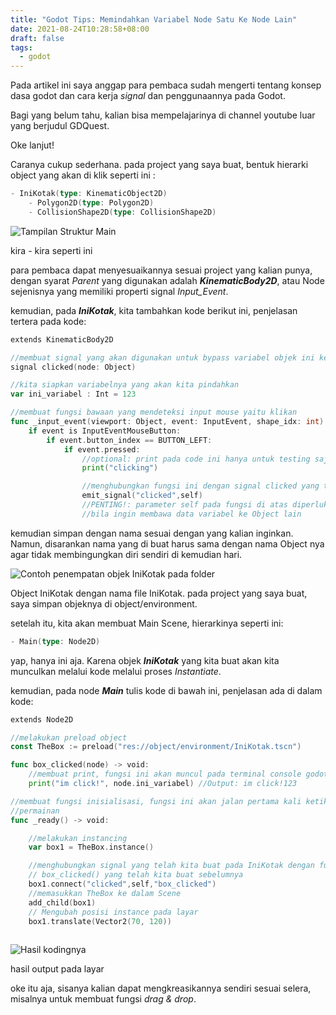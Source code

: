 ```yaml
---
title: "Godot Tips: Memindahkan Variabel Node Satu Ke Node Lain"
date: 2021-08-24T10:28:58+08:00
draft: false
tags: 
  - godot
---
```


Pada artikel ini saya anggap para pembaca sudah mengerti tentang konsep dasa godot dan cara kerja *signal* dan penggunaannya pada Godot.

Bagi yang belum tahu, kalian bisa mempelajarinya di channel youtube luar yang berjudul GDQuest.

Oke lanjut!

Caranya cukup sederhana.
pada project yang saya buat, bentuk hierarki object yang akan di klik seperti ini : 

```go
- IniKotak(type: KinematicObject2D)
	- Polygon2D(type: Polygon2D)
	- CollisionShape2D(type: CollisionShape2D)
```

![Tampilan Struktur Main](https://i.imgur.com/X9N5U3O.png)

kira - kira seperti ini

para pembaca dapat menyesuaikannya sesuai project yang kalian punya, dengan syarat *Parent* yang digunakan adalah ***KinematicBody2D***, atau Node sejenisnya yang memiliki properti signal *Input_Event*.

kemudian, pada ***IniKotak***, kita tambahkan kode berikut ini, penjelasan tertera pada kode:

```go
extends KinematicBody2D

//membuat signal yang akan digunakan untuk bypass variabel objek ini ke objek lain
signal clicked(node: Object)

//kita siapkan variabelnya yang akan kita pindahkan
var ini_variabel : Int = 123

//membuat fungsi bawaan yang mendeteksi input mouse yaitu klikan
func _input_event(viewport: Object, event: InputEvent, shape_idx: int) -> void:
	if event is InputEventMouseButton:
		if event.button_index == BUTTON_LEFT:
			if event.pressed:
				//optional: print pada code ini hanya untuk testing saja, boleh dihapus
				print("clicking")

				//menghubungkan fungsi ini dengan signal clicked yang telah kita buat.
				emit_signal("clicked",self) 
				//PENTING!: parameter self pada fungsi di atas diperlukan  
				//bila ingin membawa data variabel ke Object lain
```

kemudian simpan dengan nama sesuai dengan yang kalian inginkan. Namun, disarankan nama yang di buat harus sama dengan nama Object nya agar tidak membingungkan diri sendiri di kemudian hari.

![Contoh penempatan objek IniKotak pada folder](https://i.imgur.com/wmpORQW.png)

Object IniKotak dengan nama file IniKotak. pada project yang saya buat, saya simpan objeknya di object/environment. 

setelah itu, kita akan membuat Main Scene, hierarkinya seperti ini:

```go
- Main(type: Node2D)
```

yap, hanya ini aja. Karena objek ***IniKotak*** yang kita buat akan kita munculkan melalui kode melalui proses *Instantiate*.

kemudian, pada node ***Main*** tulis kode di bawah ini, penjelasan ada di dalam kode:

```go
extends Node2D

//melakukan preload object
const TheBox := preload("res://object/environment/IniKotak.tscn")

func box_clicked(node) -> void:
	//membuat print, fungsi ini akan muncul pada terminal console godot
	print("im click!", node.ini_variabel) //Output: im click!123

//membuat fungsi inisialisasi, fungsi ini akan jalan pertama kali ketika memulai 
//permainan
func _ready() -> void:

	//melakukan instancing
	var box1 = TheBox.instance()

	//menghubungkan signal yang telah kita buat pada IniKotak dengan fungsi
	// box_clicked() yang telah kita buat sebelumnya
	box1.connect("clicked",self,"box_clicked")
	//memasukkan TheBox ke dalam Scene
	add_child(box1)
	// Mengubah posisi instance pada layar
	box1.translate(Vector2(70, 120))
	
```

![Hasil kodingnya](https://i.imgur.com/gMYYfd9.png)

hasil output pada layar

oke itu aja, sisanya kalian dapat mengkreasikannya sendiri sesuai selera, misalnya untuk membuat fungsi *drag & drop*.